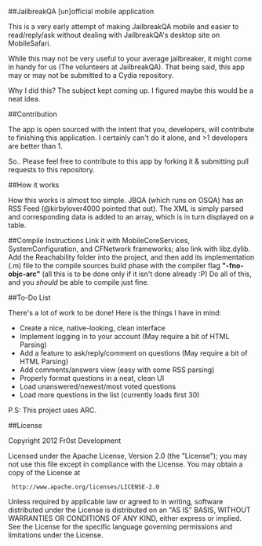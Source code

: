 ##JailbreakQA [un]official mobile application

This is a very early attempt of making JailbreakQA mobile and easier to read/reply/ask without dealing with JailbreakQA's desktop site on MobileSafari.

While this may not be very useful to your average jailbreaker, it might come in handy for us (The volunteers at JailbreakQA). That being said, this app may or may not be submitted to a Cydia repository. 

Why I did this? The subject kept coming up. I figured maybe this would be a neat idea. 

##Contribution

The app is open sourced with the intent that you, developers, will contribute to finishing this application. I certainly can't do it alone, and >1 developers are better than 1. 

So.. Please feel free to contribute to this app by forking it & submitting pull requests to this repository. 

##How it works

How this works is almost too simple. JBQA (which runs on OSQA) has an RSS Feed (@kirbylover4000 pointed that out). The XML is simply parsed and corresponding data is added to an array, which is in turn displayed on a table.


##Compile Instructions
Link it with MobileCoreServices, SystemConfiguration, and CFNetwork frameworks; also link with libz.dylib. Add the Reachability folder into the project, and then add its implementation (.m) file to the compile sources build phase with the compiler flag <b> "-fno-objc-arc"</b> (all this is to be done only if it isn't done already :P)
Do all of this, and you <i>should</i> be able to compile just fine. 



##To-Do List

There's a lot of work to be done! Here is the things I have in mind:

- Create a nice, native-looking, clean interface
- Implement logging in to your account (May require a bit of HTML Parsing)
- Add a feature to ask/reply/comment on questions (May require a bit of HTML Parsing)
- Add comments/answers view (easy with some RSS parsing)
- Properly format questions in a neat, clean UI
- Load unanswered/newest/most voted questions
- Load more questions in the list (currently loads first 30)

P.S: This project uses ARC.

##License 

Copyright 2012 Fr0st Development

   Licensed under the Apache License, Version 2.0 (the "License");
   you may not use this file except in compliance with the License.
   You may obtain a copy of the License at

     http://www.apache.org/licenses/LICENSE-2.0

   Unless required by applicable law or agreed to in writing, software
   distributed under the License is distributed on an "AS IS" BASIS,
   WITHOUT WARRANTIES OR CONDITIONS OF ANY KIND, either express or implied.
   See the License for the specific language governing permissions and
   limitations under the License. 
